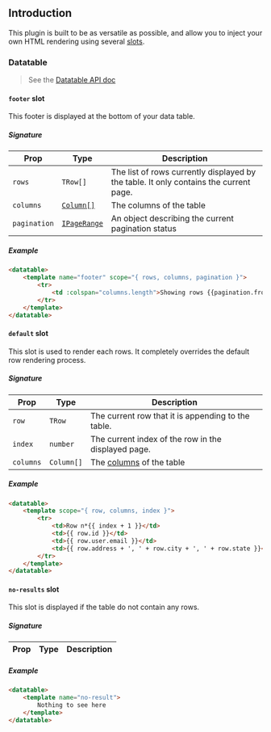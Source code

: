 ## Introduction

This plugin is built to be as versatile as possible, and allow you to inject your own HTML rendering using several [slots](https://vuejs.org/v2/guide/components-slots.html).

### Datatable

> See the [Datatable API doc](../../classes/vuedatatable.html)

#### `footer` slot

This footer is displayed at the bottom of your data table.

##### Signature

| Prop | Type   | Description |
|------|--------|-------------|
| `rows` | `TRow[]` | The list of rows currently displayed by the table. It only contains the current page. |
| `columns` | [`Column[]`](../../classes/column.html) | The columns of the table |
| `pagination` | [`IPageRange`](../../interfaces/ipagerange.html) | An object describing the current pagination status |

##### Example

```html
<datatable>
    <template name="footer" scope="{ rows, columns, pagination }">
        <tr>
            <td :colspan="columns.length">Showing rows {{pagination.from}} to {{pagination.to}} of {{pagination.of}} items.</td>
        </tr>
    </template>
</datatable>
```

#### `default` slot

This slot is used to render each rows. It completely overrides the default row rendering process.

##### Signature

| Prop | Type   | Description |
|------|--------|-------------|
| `row` | `TRow` | The current row that it is appending to the table. |
| `index` | `number` | The current index of the row in the displayed page. |
| `columns` | `Column[]` | The [columns](../../classes/column.html) of the table |

##### Example

```html
<datatable>
    <template scope="{ row, columns, index }">
        <tr>
            <td>Row n*{{ index + 1 }}</td>
            <td>{{ row.id }}</td>
            <td>{{ row.user.email }}</td>
            <td>{{ row.address + ', ' + row.city + ', ' + row.state }}</td>
        </tr>
    </template>
</datatable>
```

#### `no-results` slot

This slot is displayed if the table do not contain any rows.

##### Signature

| Prop | Type   | Description |
|------|--------|-------------|

##### Example

```html
<datatable>
    <template name="no-result">
        Nothing to see here
    </template>
</datatable>
```
